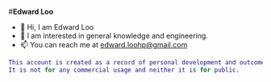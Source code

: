#**Edward Loo**

- 👋 Hi, I am Edward Loo
- 👀 I am interested in general knowledge and engineering.
- 📫 You can reach me at edward.loohp@gmail.com

```MATLAB
This account is created as a record of personal development and outcome.
It is not for any commercial usage and neither it is for public.
```

<!---
edwardloo/edwardloo is a ✨ special ✨ repository because its `README.md` (this file) appears on your GitHub profile.
You can click the Preview link to take a look at your changes.
--->
